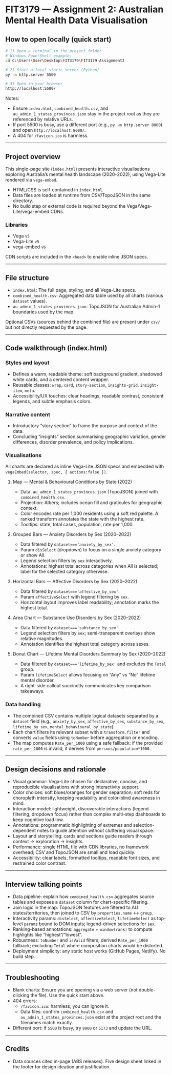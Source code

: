# FIT3179 — Assignment 2: Australian Mental Health Data Visualisation

## How to open locally (quick start)

```bash
# 1) Open a terminal in the project folder
# Windows PowerShell example:
cd C:\Users\User\Desktop\FIT3179\FIT3179-Assignment2

# 2) Start a local static server (Python)
py -m http.server 5500

# 3) Open in your browser
http://localhost:5500/
```

Notes:
- Ensure `index.html`, `combined_health.csv`, and `au_admin_1_states_provinces.json` stay in the project root as they are referenced by relative URLs.
- If port 5500 is busy, use a different port (e.g., `py -m http.server 8000`) and open `http://localhost:8000/`.
- A 404 for `/favicon.ico` is harmless.

---

## Project overview
This single-page site (`index.html`) presents interactive visualisations exploring Australia’s mental health landscape (2020–2022), using Vega-Lite rendered via `vega-embed`.

- HTML/CSS is self-contained in `index.html`.
- Data files are loaded at runtime from CSV/TopoJSON in the same directory.
- No build step or external code is required beyond the Vega/Vega-Lite/vega-embed CDNs.

### Libraries
- Vega `v5`
- Vega-Lite `v5`
- vega-embed `v6`

CDN scripts are included in the `<head>` to enable inline JSON specs.

---

## File structure
- `index.html`: The full page, styling, and all Vega-Lite specs.
- `combined_health.csv`: Aggregated data table used by all charts (various `dataset` values).
- `au_admin_1_states_provinces.json`: TopoJSON for Australian Admin-1 boundaries used by the map.

Optional CSVs (sources behind the combined file) are present under `csv/` but not directly requested by the page.

---

## Code walkthrough (index.html)

### Styles and layout
- Defines a warm, readable theme: soft background gradient, shadowed white cards, and a centered content wrapper.
- Reusable classes: `wrap`, `card`, `story-section`, `insights-grid`, `insight-item`, `meta`.
- Accessibility/UX touches: clear headings, readable contrast, consistent legends, and subtle emphasis colors.

### Narrative content
- Introductory “story section” to frame the purpose and context of the data.
- Concluding “insights” section summarising geographic variation, gender differences, disorder prevalence, and policy implications.

### Visualisations
All charts are declared as inline Vega-Lite JSON specs and embedded with `vegaEmbed(selector, spec, { actions:false })`.

1) Map — Mental & Behavioural Conditions by State (2022)
   - Data: `au_admin_1_states_provinces.json` (TopoJSON) joined with `combined_health.csv`.
   - Projection: Albers; includes ocean fill and graticules for geographic context.
   - Color encodes rate per 1,000 residents using a soft red palette. A ranked transform annotates the state with the highest rate.
   - Tooltips: state, total cases, population, rate per 1,000.

2) Grouped Bars — Anxiety Disorders by Sex (2020–2022)
   - Data filtered by `dataset==='anxiety_by_sex'`.
   - Param `disSelect` (dropdown) to focus on a single anxiety category or show All.
   - Legend selection filters by `sex` interactively.
   - Annotations: highest total across categories when All is selected; label for the selected category otherwise.

3) Horizontal Bars — Affective Disorders by Sex (2020–2022)
   - Data filtered by `dataset==='affective_by_sex'`.
   - Param `affectiveSelect` with legend filtering by `sex`.
   - Horizontal layout improves label readability; annotation marks the highest total.

4) Area Chart — Substance Use Disorders by Sex (2020–2022)
   - Data filtered by `dataset==='substance_by_sex'`.
   - Legend selection filters by `sex`; semi-transparent overlays show relative magnitudes.
   - Annotation identifies the highest total category across sexes.

5) Donut Chart — Lifetime Mental Disorders Summary by Sex (2020–2022)
   - Data filtered by `dataset==='lifetime_by_sex'` and excludes the `Total` group.
   - Param `lifetimeSelect` allows focusing on “Any” vs “No” lifetime mental disorder.
   - A right-side callout succinctly communicates key comparison takeaways.

### Data handling
- The combined CSV contains multiple logical datasets separated by a `dataset` field (e.g., `anxiety_by_sex`, `affective_by_sex`, `substance_by_sex`, `lifetime_by_sex`, `mental_behavioural_by_state`).
- Each chart filters its relevant subset with a `transform.filter` and converts `value` fields using `toNumber` before aggregation or encoding.
- The map computes `Rate_per_1000` using a safe fallback: if the provided `rate_per_1000` is invalid, it derives from `persons/population*1000`.

---

## Design decisions and rationale
- Visual grammar: Vega-Lite chosen for declarative, concise, and reproducible visualisations with strong interactivity support.
- Color choices: soft blues/oranges for gender separation; soft reds for choropleth intensity, keeping readability and color-blind awareness in mind.
- Interaction model: lightweight, discoverable interactions (legend filtering, dropdown focus) rather than complex multi-step dashboards to keep cognitive load low.
- Annotations: programmatic highlighting of extremes and selection-dependent notes to guide attention without cluttering visual space.
- Layout and storytelling: cards and sections guide readers through context → exploration → insights.
- Performance: single HTML file with CDN libraries, no framework overhead; CSV and TopoJSON are small and load quickly.
- Accessibility: clear labels, formatted tooltips, readable font sizes, and restrained color contrast.

---

## Interview talking points
- Data pipeline: explain how `combined_health.csv` aggregates source tables and exposes a `dataset` column for chart-specific filtering.
- Join logic in the map: TopoJSON features are filtered to AU states/territories, then joined to CSV by `properties.name` ↔ `group`.
- Interactivity params: `disSelect`, `affectiveSelect`, `lifetimeSelect` as top-level `params` bound to DOM inputs; legend-driven selections for `sex`.
- Ranking-based annotations: `aggregate` + `window(rank)` to compute highlights like “highest”/“lowest”.
- Robustness: `toNumber` and `isValid` filters; derived `Rate_per_1000` fallback; excluding `Total` where composition charts would be distorted.
- Deployment simplicity: any static host works (GitHub Pages, Netlify). No build step.

---

## Troubleshooting
- Blank charts: Ensure you are opening via a web server (not double-clicking the file). Use the quick start above.
- 404 errors:
  - `/favicon.ico`: harmless; you can ignore it.
  - Data files: confirm `combined_health.csv` and `au_admin_1_states_provinces.json` exist at the project root and the filenames match exactly.
- Different port: if `5500` is busy, try `8000` or `5173` and update the URL.

---

## Credits
- Data sources cited in-page (ABS releases). Five design sheet linked in the footer for design ideation and justification.

